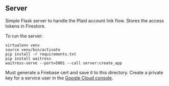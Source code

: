 ## Server
Simple Flask server to handle the Plaid account link flow. Stores the access tokens in Firestore.


To run the server:
```
virtualenv venv
source venv/bin/activate
pip install -r requirements.txt
pip install waitress
waitress-serve --port=5001 --call server:create_app
```

Must generate a Firebase cert and save it to this directory. Create a private key for a service user in the [Google Cloud console](https://console.cloud.google.com/iam-admin/serviceaccounts).
